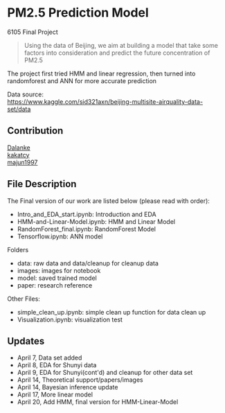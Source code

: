 # PM2.5 Prediction Model
6105 Final Project
> Using the data of Beijing, we aim at building a model that take some factors 
> into consideration and predict the future concentration of PM2.5

The project first tried HMM and linear regression, then turned into randomforest and ANN for more accurate prediction

Data source:<br>
https://www.kaggle.com/sid321axn/beijing-multisite-airquality-data-set/data

## Contribution
[Dalanke](https://github.com/Dalanke)<br>
[kakatcy](https://github.com/kakatcy)<br>
[majun1997](https://github.com/JunMA1997)

## File Description 
The Final version of our work are listed below (please read with order):
* Intro_and_EDA_start.ipynb: Introduction and EDA
* HMM-and-Linear-Model.ipynb: HMM and Linear Model
* RandomForest_final.ipynb: RandomForest Model
* Tensorflow.ipynb: ANN model

Folders
* data: raw data and data/cleanup for cleanup data
* images: images for notebook
* model: saved trained model
* paper: research reference

Other Files:
* simple_clean_up.ipynb: simple clean up function for data clean up
* Visualization.ipynb: visualization test

## Updates
* April 7, Data set added
* April 8, EDA for Shunyi data
* April 9, EDA for Shunyi(cont'd) and cleanup for other data set
* April 14, Theoretical support/papers/images
* April 14, Bayesian inference update
* April 17, More linear model
* April 20, Add HMM, final version for HMM-Linear-Model


